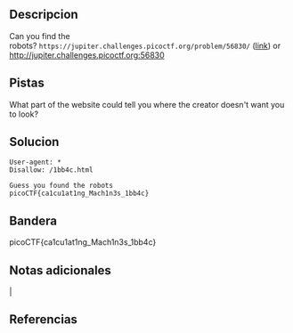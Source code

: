## Descripcion

Can you find the robots? `https://jupiter.challenges.picoctf.org/problem/56830/` ([link](https://jupiter.challenges.picoctf.org/problem/56830/)) or http://jupiter.challenges.picoctf.org:56830
## Pistas

What part of the website could tell you where the creator doesn't want you to look?

## Solucion
```
User-agent: *
Disallow: /1bb4c.html

Guess you found the robots  
picoCTF{ca1cu1at1ng_Mach1n3s_1bb4c}
```

## Bandera
picoCTF{ca1cu1at1ng_Mach1n3s_1bb4c}

## Notas adicionales
|

## Referencias
